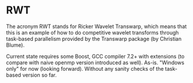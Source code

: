 # RWT
The acronym RWT stands for Ricker Wavelet Transwarp, which means that this is an example of how to do competitive wavelet transforms through task-based parallelism provided by the Transwarp package (by Christian Blume).

Current state requires some Boost, GCC compiler 7.2+ with extensions (to compare with naive openmp version introduced as well). 
As-is. "Windows only" for now (looking forward). Without any sanity checks of the task-based version so far.


